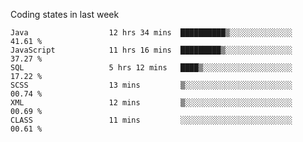Coding states in last week

<!--START_SECTION:waka-->

```text
Java                  12 hrs 34 mins  ██████████▒░░░░░░░░░░░░░░   41.61 %
JavaScript            11 hrs 16 mins  █████████▒░░░░░░░░░░░░░░░   37.27 %
SQL                   5 hrs 12 mins   ████▒░░░░░░░░░░░░░░░░░░░░   17.22 %
SCSS                  13 mins         ▒░░░░░░░░░░░░░░░░░░░░░░░░   00.74 %
XML                   12 mins         ▒░░░░░░░░░░░░░░░░░░░░░░░░   00.69 %
CLASS                 11 mins         ░░░░░░░░░░░░░░░░░░░░░░░░░   00.61 %
```

<!--END_SECTION:waka-->

